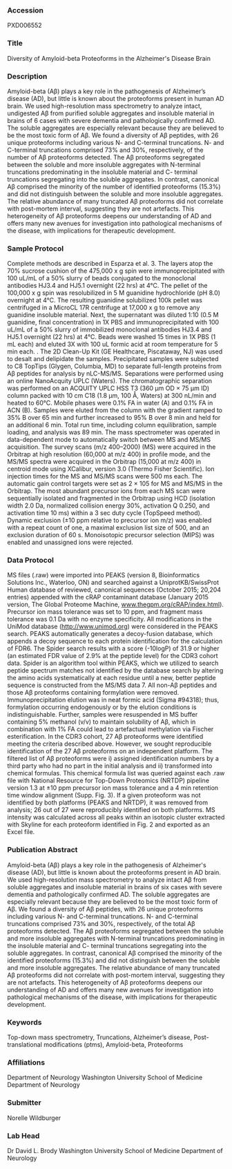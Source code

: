 ### Accession
PXD006552

### Title
Diversity of Amyloid-beta Proteoforms in the Alzheimer's Disease Brain

### Description
Amyloid-beta (Aβ) plays a key role in the pathogenesis of Alzheimer’s disease (AD), but little is known about the proteoforms present in human AD brain. We used high-resolution mass spectrometry to analyze intact, undigested Aβ from purified soluble aggregates and insoluble material in brains of 6 cases with severe dementia and pathologically confirmed AD. The soluble aggregates are especially relevant because they are believed to be the most toxic form of Aβ. We found a diversity of Aβ peptides, with 26 unique proteoforms including various N- and C-terminal truncations. N- and C-terminal truncations comprised 73% and 30%, respectively, of the number of Aβ proteoforms detected. The Aβ proteoforms segregated between the soluble and more insoluble aggregates with N-terminal truncations predominating in the insoluble material and C- terminal truncations segregating into the soluble aggregates. In contrast, canonical Aβ comprised the minority of the number of identified proteoforms (15.3%) and did not distinguish between the soluble and more insoluble aggregates. The relative abundance of many truncated Aβ proteoforms did not correlate with post-mortem interval, suggesting they are not artefacts. This heterogeneity of Aβ proteoforms deepens our understanding of AD and offers many new avenues for investigation into pathological mechanisms of the disease, with implications for therapeutic development.

### Sample Protocol
Complete methods are described in Esparza et al. 3. The layers atop the 70% sucrose cushion of the 475,000 x g spin were immunoprecipitated with 100 uL/mL of a 50% slurry of beads conjugated to the monoclonal antibodies HJ3.4 and HJ5.1 overnight (22 hrs) at 4°C. The pellet of the 100,000 x g spin was resolubilized in 5 M guanidine hydrochloride (pH 8.0) overnight at 4°C. The resulting guanidine solubilized 100k pellet was centrifuged in a MicroCL 17R centrifuge at 17,000 x g to remove any guanidine insoluble material. Next, the supernatant was diluted 1:10 (0.5 M guanidine, final concentration) in 1X PBS and immunoprecipitated with 100 uL/mL of a 50% slurry of immobilized monoclonal antibodies HJ3.4 and HJ5.1 overnight (22 hrs) at 4°C. Beads were washed 15 times in 1X PBS (1 mL each) and eluted 3X with 100 uL formic acid at room temperature for 5 min each. . The 2D Clean-Up Kit (GE Healthcare, Piscataway, NJ) was used to desalt and delipidate the samples. Precipitated samples were subjected to C8 TopTips (Glygen, Columbia, MD) to separate full-length proteins from Aβ peptides for analysis by nLC-MS/MS. Separations were performed using an online NanoAcquity UPLC (Waters). The chromatographic separation was performed on an ACQUITY UPLC HSS T3 (360 μm OD × 75 μm ID) column packed with 10 cm C18 (1.8 μm, 100 Å, Waters) at 300 nL/min and heated to 60°C. Mobile phases were 0.1% FA in water (A) and 0.1% FA in ACN (B). Samples were eluted from the column with the gradient ramped to 35% B over 65 min and further increased to 95% B over 8 min and held for an additional 6 min. Total run time, including column equilibration, sample loading, and analysis was 89 min. The mass spectrometer was operated in data-dependent mode to automatically switch between MS and MS/MS acquisition. The survey scans (m/z 400–2000) (MS) were acquired in the Orbitrap at high resolution (60,000 at m/z 400) in profile mode, and the MS/MS spectra were acquired in the Orbitrap (15,000 at m/z 400) in centroid mode using XCalibur, version 3.0 (Thermo Fisher Scientific). Ion injection times for the MS and MS/MS scans were 500 ms each. The automatic gain control targets were set as 2 × 105 for MS and MS/MS in the Orbitrap. The most abundant precursor ions from each MS scan were sequentially isolated and fragmented in the Orbitrap using HCD (isolation width 2.0 Da, normalized collision energy 30%, activation Q 0.250, and activation time 10 ms) within a 3 sec duty cycle (TopSpeed method). Dynamic exclusion (±10 ppm relative to precursor ion m/z) was enabled with a repeat count of one, a maximal exclusion list size of 500, and an exclusion duration of 60 s. Monoisotopic precursor selection (MIPS) was enabled and unassigned ions were rejected.

### Data Protocol
MS files (.raw) were imported into PEAKS (version 8, Bioinformatics Solutions Inc., Waterloo, ON) and searched against a UniprotKB/SwissProt Human database of reviewed, canonical sequences (October 2015; 20,204 entries) appended with the cRAP contaminant database (January 2015 version, The Global Proteome Machine, www.thegpm.org/cRAP/index.html). Precursor ion mass tolerance was set to 10 ppm, and fragment mass tolerance was 0.1 Da with no enzyme specificity. All modifications in the UniMod database (http://www.unimod.org) were considered in the PEAKS search. PEAKS automatically generates a decoy-fusion database, which appends a decoy sequence to each protein identification for the calculation of FDR6. The Spider search results with a score (-10logP) of 31.9 or higher (an estimated FDR value of 2.9% at the peptide level) for the CDR3 cohort data. Spider is an algorithm tool within PEAKS, which we utilized to search peptide spectrum matches not identified by the database search by altering the amino acids systematically at each residue until a new, better peptide sequence is constructed from the MS/MS data 7. All non-Aβ peptides and those Aβ proteoforms containing formylation were removed. Immunoprecipitation elution was in neat formic acid (Sigma #94318); thus, formylation occurring endogenously or by the elution conditions is indistinguishable. Further, samples were resuspended in MS buffer containing 5% methanol (v/v) to maintain solubility of Aβ, which in combination with 1% FA could lead to artefactual methylation via Fischer esterification.  In the CDR3 cohort, 27 Aβ proteoforms were identified meeting the criteria described above. However, we sought reproducible identification of the 27 Aβ proteoforms on an independent platform. The filtered list of Aβ proteoforms were i) assigned identification numbers by a third party who had no part in the initial analysis and ii) transformed into chemical formulas. This chemical formula list was queried against each .raw file with National Resource for Top-Down Proteomics (NRTDP) pipeline version 1.3 at ±10 ppm precursor ion mass tolerance and a 4 min retention time window alignment (Supp. Fig. 3). If a given proteoform was not identified by both platforms (PEAKS and NRTDP), it was removed from analysis; 26 out of 27 were reproducibly identified on both platforms. MS intensity was calculated across all peaks within an isotopic cluster extracted with Skyline for each proteoform identified in Fig. 2 and exported as an Excel file.

### Publication Abstract
Amyloid-beta (A&#x3b2;) plays a key role in the pathogenesis of Alzheimer's disease (AD), but little is known about the proteoforms present in AD brain. We used high-resolution mass spectrometry to analyze intact A&#x3b2; from soluble aggregates and insoluble material in brains of six cases with severe dementia and pathologically confirmed AD. The soluble aggregates are especially relevant because they are believed to be the most toxic form of A&#x3b2;. We found a diversity of A&#x3b2; peptides, with 26 unique proteoforms including various N- and C-terminal truncations. N- and C-terminal truncations comprised 73% and 30%, respectively, of the total A&#x3b2; proteoforms detected. The A&#x3b2; proteoforms segregated between the soluble and more insoluble aggregates with N-terminal truncations predominating in the insoluble material and C- terminal truncations segregating into the soluble aggregates. In contrast, canonical A&#x3b2; comprised the minority of the identified proteoforms (15.3%) and did not distinguish between the soluble and more insoluble aggregates. The relative abundance of many truncated A&#x3b2; proteoforms did not correlate with post-mortem interval, suggesting they are not artefacts. This heterogeneity of A&#x3b2; proteoforms deepens our understanding of AD and offers many new avenues for investigation into pathological mechanisms of the disease, with implications for therapeutic development.

### Keywords
Top-down mass spectrometry, Truncations, Alzheimer’s disease, Post-translational modifications (ptms), Amyloid-beta, Proteoforms

### Affiliations
Department of Neurology
Washington University School of Medicine Department of Neurology

### Submitter
Norelle Wildburger

### Lab Head
Dr David L. Brody
Washington University School of Medicine Department of Neurology


